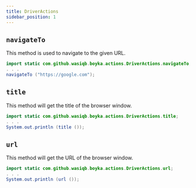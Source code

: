 ```yaml
---
title: DriverActions
sidebar_position: 1
---
```


## `navigateTo`

This method is used to navigate to the given URL.

```java
import static com.github.wasiqb.boyka.actions.DriverActions.navigateTo;
. . .
navigateTo ("https://google.com");
```

## `title`

This method will get the title of the browser window.

```java
import static com.github.wasiqb.boyka.actions.DriverActions.title;
. . .
System.out.println (title ());
```

## `url`

This method will get the URL of the browser window.

```java
import static com.github.wasiqb.boyka.actions.DriverActions.url;
. . .
System.out.println (url ());
```
